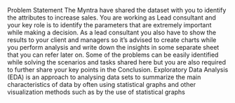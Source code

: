 Problem Statement
The Myntra have shared the dataset with you to identify the attributes to increase sales. You
are working as Lead consultant and your key role is to identify the parameters that are
extremely important while making a decision.
As a lead consultant you also have to show the results to your client and managers so it’s
advised to create charts while you perform analysis and write down the insights in some
separate sheet that you can refer later on.
Some of the problems can be easily identified while solving the scenarios and tasks shared
here but you are also required to further share your key points in the Conclusion.
Exploratory Data Analysis (EDA) is an approach to analysing data sets to summarize the
main characteristics of data by often using statistical graphs and other visualization methods
such as by the use of statistical graphs
